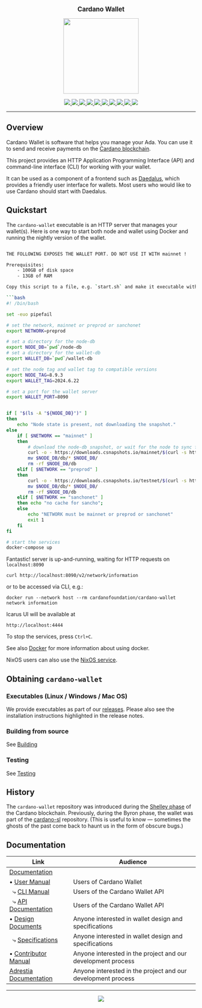 <p align="center">
  <big><strong>Cardano Wallet</strong></big>
</p>

<p align="center">
  <img width="200" src=".github/images/cardano-logo.png"/>
</p>

<p align="center">
    <a href="https://github.com/cardano-foundation/cardano-wallet/releases">
        <img src="https://img.shields.io/github/release-pre/cardano-foundation/cardano-wallet.svg?style=for-the-badge"  />
    </a>
    <a href="https://buildkite.com/cardano-foundation/cardano-wallet">
        <img src="https://img.shields.io/buildkite/da223f1dbf24e8a64a27f50a49190ce7a9ee867d221c20d70a/master?label=BUILD&style=for-the-badge"/>
    </a>
    <a href="https://github.com/cardano-foundation/cardano-wallet/actions/workflows/publish.yml">
        <img src="https://img.shields.io/github/actions/workflow/status/cardano-foundation/cardano-wallet/publish.yml?label=Docs&style=for-the-badge&branch=master"  />
    </a>
    <a href="https://buildkite.com/cardano-foundation/cardano-wallet-nightly">
        <img src="https://img.shields.io/buildkite/94de95cfe78b09c547cb109b0a44e6cd489341ea9e2c224ead/master?label=BENCHMARKS&style=for-the-badge"  />
    </a>
    <a href="https://github.com/cardano-foundation/cardano-wallet/actions/workflows/windows.yml">
        <img src="https://img.shields.io/github/actions/workflow/status/cardano-foundation/cardano-wallet/windows.yml?label=Windows unit tests&style=for-the-badge&branch=master"  />
    </a>
    <a href="https://github.com/cardano-foundation/cardano-wallet/actions/workflows/e2e-docker.yml">
        <img src="https://img.shields.io/github/actions/workflow/status/cardano-foundation/cardano-wallet/e2e-docker.yml?label=E2E Docker&style=for-the-badge&branch=master"  />
    </a>
    <a href="https://github.com/cardano-foundation/cardano-wallet/actions/workflows/e2e-linux.yml">
        <img src="https://img.shields.io/github/actions/workflow/status/cardano-foundation/cardano-wallet/e2e-linux.yml?label=E2E Linux&style=for-the-badge&branch=master"  />
    </a>
    <a href="https://github.com/cardano-foundation/cardano-wallet/actions/workflows/e2e-macos.yml">
        <img src="https://img.shields.io/github/actions/workflow/status/cardano-foundation/cardano-wallet/e2e-macos.yml?label=E2E MacOs&style=for-the-badge&branch=master"  />
    </a>
    <a href="https://github.com/cardano-foundation/cardano-wallet/actions/workflows/e2e-windows.yml">
        <img src="https://img.shields.io/github/actions/workflow/status/cardano-foundation/cardano-wallet/e2e-windows.yml?label=E2E Windows&style=for-the-badge&branch=master" />
    </a>
    <a href="https://github.com/cardano-foundation/cardano-wallet/actions/workflows/docker_linux.yml">
        <img src="https://img.shields.io/github/actions/workflow/status/cardano-foundation/cardano-wallet/docker_linux.yml?label=Docker-compose Linux&style=for-the-badge&branch=master"  />
    </a>
</p>


<hr/>

## Overview

Cardano Wallet is software that helps you manage your Ada. You can use it to send and receive payments on the [Cardano blockchain](https://www.cardano.org).

This project provides an HTTP Application Programming Interface (API)
and command-line interface (CLI) for working with your wallet.

It can be used as a component of a frontend such as
[Daedalus](https://daedaluswallet.io), which provides a friendly user
interface for wallets. Most users who would like to use Cardano should
start with Daedalus.

## Quickstart

The `cardano-wallet` executable is an HTTP server that manages your wallet(s).
Here is one way to start both node and wallet using Docker and running the nightly version of the wallet.

```bash

THE FOLLOWING EXPOSES THE WALLET PORT. DO NOT USE IT WITH mainnet !

Prerequisites:
    - 100GB of disk space
    - 13GB of RAM

Copy this script to a file, e.g. `start.sh` and make it executable with `chmod +x start.sh`

```bash
#! /bin/bash

set -euo pipefail

# set the network, mainnet or preprod or sanchonet
export NETWORK=preprod

# set a directory for the node-db
export NODE_DB=`pwd`/node-db
# set a directory for the wallet-db
export WALLET_DB=`pwd`/wallet-db

# set the node tag and wallet tag to compatible versions
export NODE_TAG=8.9.3
export WALLET_TAG=2024.6.22

# set a port for the wallet server
export WALLET_PORT=8090


if [ "$(ls -A "${NODE_DB}")" ]
then
    echo "Node state is present, not downloading the snapshot."
else
    if [ $NETWORK == "mainnet" ]
    then
        # download the node-db snapshot, or wait for the node to sync for a long time
        curl -o - https://downloads.csnapshots.io/mainnet/$(curl -s https://downloads.csnapshots.io/mainnet/mainnet-db-snapshot.json| jq -r .[].file_name ) | lz4 -c -d - | tar -x -C $NODE_DB
        mv $NODE_DB/db/* $NODE_DB/
        rm -rf $NODE_DB/db
    elif [ $NETWORK == "preprod" ]
    then
        curl -o - https://downloads.csnapshots.io/testnet/$(curl -s https://downloads.csnapshots.io/testnet/testnet-db-snapshot.json| jq -r .[].file_name ) | lz4 -c -d - | tar -x -C $NODE_DB
        mv $NODE_DB/db/* $NODE_DB/
        rm -rf $NODE_DB/db
    elif [ $NETWORK == "sanchonet" ]
    then echo "no cache for sancho";
    else
        echo "NETWORK must be mainnet or preprod or sanchonet"
        exit 1
    fi
fi

# start the services
docker-compose up
```



Fantastic! server is up-and-running, waiting for HTTP requests on `localhost:8090`

```
curl http://localhost:8090/v2/network/information
```

or to be accessed via CLI, e.g.:

```
docker run --network host --rm cardanofoundation/cardano-wallet network information
```

Icarus UI will be available at

```
http://localhost:4444
```

To stop the services, press `Ctrl+C`.


See also [Docker](https://cardano-foundation.github.io/cardano-wallet/user-guide/installation/use-docker.html) for more information about using docker.

NixOS users can also use the [NixOS service](https://cardano-foundation.github.io/cardano-wallet/user-guide/installation/use-nixos.html).

## Obtaining `cardano-wallet`

### Executables (Linux / Windows / Mac OS)

We provide executables as part of our [releases](https://github.com/cardano-foundation/cardano-wallet/releases). Please also see the installation instructions highlighted in the release notes.

### Building from source

See [Building](https://cardano-foundation.github.io/cardano-wallet/contributor/what/building.html)

### Testing

See [Testing](https://cardano-foundation.github.io/cardano-wallet/contributor/how/testing.html)

## History

The `cardano-wallet` repository was introduced during the [Shelley phase](https://roadmap.cardano.org/) of the Cardano blockchain.
Previously, during the Byron phase, the wallet was part of the [cardano-sl](https://github.com/input-output-hk/cardano-sl) repository. (This is useful to know — sometimes the ghosts of the past come back to haunt us in the form of obscure bugs.)

## Documentation

| Link                                                                                             | Audience                                                     |
| ------------------------------------------------------------------------------------------------ | ------------------------------------------------------------ |
| [Documentation](https://cardano-foundation.github.io/cardano-wallet/)                            |                                                              |
| • [User Manual](https://cardano-foundation.github.io/cardano-wallet/user)                        | Users of Cardano Wallet                                      |
| &nbsp;&nbsp;⤷ [CLI Manual](https://cardano-foundation.github.io/cardano-wallet/user/cli)         | Users of the Cardano Wallet API                              |
| &nbsp;&nbsp;⤷ [API Documentation](https://cardano-foundation.github.io/cardano-wallet/api/edge)  | Users of the Cardano Wallet API                              |
| • [Design Documents](https://cardano-foundation.github.io/cardano-wallet/design)                 | Anyone interested in wallet design and specifications        |
| &nbsp;&nbsp;⤷ [Specifications](https://cardano-foundation.github.io/cardano-wallet/design/specs) | Anyone interested in wallet design and specifications        |
| • [Contributor Manual](https://cardano-foundation.github.io/cardano-wallet/contributor)          | Anyone interested in the project and our development process |
| [Adrestia Documentation](https://input-output-hk.github.io/adrestia/)                            | Anyone interested in the project and our development process |

<hr/>

<p align="center">
  <a href="https://github.com/cardano-foundation/cardano-wallet/blob/master/LICENSE"><img src="https://img.shields.io/github/license/cardano-foundation/cardano-wallet.svg?style=for-the-badge" /></a>
</p>
